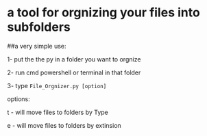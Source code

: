 # a tool for orgnizing your files into subfolders

##a very simple use:

1- put the the py in a folder you want to orgnize

2- run cmd powershell or terminal in that folder 

3- type `File_Orgnizer.py [option]`

options:

t - will move files to folders by Type

e - will move files to folders by extinsion
